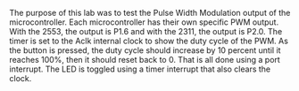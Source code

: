 The purpose of this lab was to test the Pulse Width Modulation output of the microcontroller. Each microcontroller has their own specific PWM output. With the 2553, the output is P1.6 and with the 2311, the output is P2.0. The timer is set to the Aclk internal clock to show the duty cycle of the PWM. As the button is pressed, the duty cycle should increase by 10 percent until it reaches 100%, then it should reset back to 0. That is all done using a port interrupt. The LED is toggled using a timer interrupt that also clears the clock.

